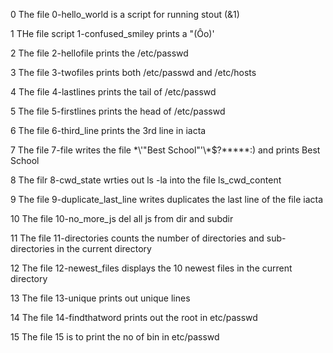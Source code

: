 0 The file 0-hello_world is a script for running stout (&1) 

1 THe file script 1-confused_smiley prints a "(Ôo)'

2 The file 2-hellofile prints the /etc/passwd

3 The file 3-twofiles prints both /etc/passwd and /etc/hosts

4 The file 4-lastlines prints the tail of /etc/passwd

5 The file 5-firstlines prints the head of /etc/passwd

6 The file 6-third_line prints the 3rd line in iacta

7 The file 7-file writes the file \*\\'"Best School"\'\\*$\?\*\*\*\*\*:) and prints Best School

8 The filr 8-cwd_state wrties out ls -la into the file ls_cwd_content

9 The file 9-duplicate_last_line writes duplicates the last line of the file iacta

10 The file 10-no_more_js del all js from dir and subdir

11 The file 11-directories counts the number of directories and sub-directories in the current directory

12 The file 12-newest_files displays the 10 newest files in the current directory

13 The file 13-unique prints out unique lines

14 The file 14-findthatword prints out the root in etc/passwd

15 The file 15 is to print the no of bin in etc/passwd
